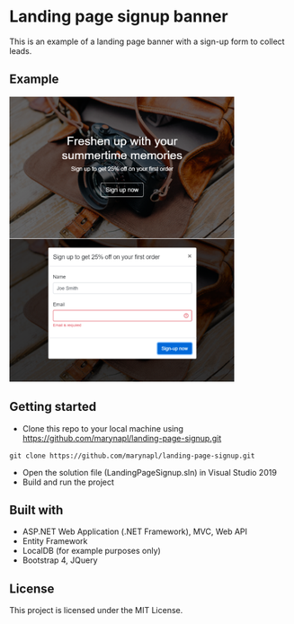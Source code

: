 # Landing page signup banner

This is an example of a landing page banner with a sign-up form to collect leads.

## Example

<img align="left" width="400" src="images/landing-page-banner-1.png" />
<img width="400" src="images/landing-page-banner-2.png" />

## Getting started

* Clone this repo to your local machine using https://github.com/marynapl/landing-page-signup.git
```
git clone https://github.com/marynapl/landing-page-signup.git
```
* Open the solution file (LandingPageSignup.sln) in Visual Studio 2019
* Build and run the project

## Built with

* ASP.NET Web Application (.NET Framework), MVC, Web API
* Entity Framework
* LocalDB (for example purposes only)
* Bootstrap 4, JQuery

## License

This project is licensed under the MIT License.
